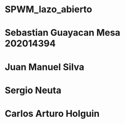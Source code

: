 # SPWM_lazo_abierto
# Sebastian Guayacan Mesa 202014394
# Juan Manuel Silva
# Sergio Neuta
# Carlos Arturo Holguin 